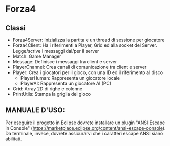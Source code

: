 # Forza4

## Classi

* Forza4Server: Inizializza la partita e un thread di sessione per giocatore
* Forza4Client: Ha i riferimenti a Player, Grid ed alla socket del Server. Legge/scrive i messaggi dal/per il server
* Match: Game Manager
* Message: Definisce i messaggi tra client e server
* PlayerChannel: Crea canali di comunicazione tra client e server
* Player: Crea i giocatori per il gioco, con una ID ed il riferimento al disco
	- PlayerHuman: Rappresenta un giocatore locale
	- PlayerAI: Rappresenta un giocatore AI (PC)
* Grid: Array 2D di righe e colonne
* PrintUtils: Stampa la griglia del gioco

## MANUALE D'USO:

Per eseguire il progetto in Eclipse dovrete installare un plugin "ANSI Escape in Console" (https://marketplace.eclipse.org/content/ansi-escape-console).
Da terminale, invece, dovrete assicurarvi che i caratteri escape ANSI siano abilitati.